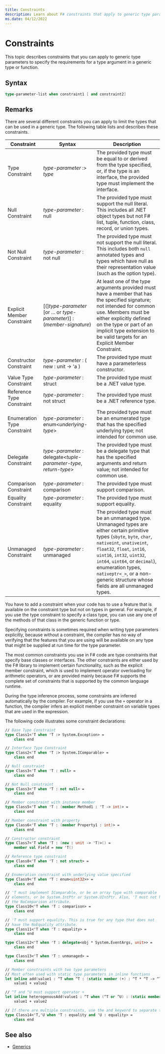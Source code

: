 ```yaml
---
title: Constraints
description: Learn about F# constraints that apply to generic type parameters to specify the requirements for a type argument in a generic type or function.
ms.date: 04/12/2022
---
```

# Constraints

This topic describes constraints that you can apply to generic type parameters to specify the requirements for a type argument in a generic type or function.

## Syntax

```fsharp
type-parameter-list when constraint1 [ and constraint2]
```

## Remarks

There are several different constraints you can apply to limit the types that can be used in a generic type. The following table lists and describes these constraints.

|Constraint|Syntax|Description|
|----------|------|-----------|
|Type Constraint|*type-parameter* :&gt; *type*|The provided type must be equal to or derived from the type specified, or, if the type is an interface, the provided type must implement the interface.|
|Null Constraint|*type-parameter* : null|The provided type must support the null literal. This includes all .NET object types but not F# list, tuple, function, class, record, or union types.|
|Not Null Constraint|*type-parameter* : not null|The provided type must not support the null literal. This includes both `null` annotated types and types which have null as their representation value (such as the option type).|
|Explicit Member Constraint|[(]*type-parameter* [or ... or *type-parameter*)] : (*member-signature*)|At least one of the type arguments provided must have a member that has the specified signature; not intended for common use. Members must be either explicitly defined on the type or part of an implicit type extension to be valid targets for an Explicit Member Constraint.|
|Constructor Constraint|*type-parameter* : ( new : unit -&gt; 'a )|The provided type must have a parameterless constructor.|
|Value Type Constraint|*type-parameter* : struct|The provided type must be a .NET value type.|
|Reference Type Constraint|*type-parameter* : not struct|The provided type must be a .NET reference type.|
|Enumeration Type Constraint|*type-parameter* : enum&lt;*underlying-type*&gt;|The provided type must be an enumerated type that has the specified underlying type; not intended for common use.|
|Delegate Constraint|*type-parameter* : delegate&lt;*tuple-parameter-type*, *return-type*&gt;|The provided type must be a delegate type that has the specified arguments and return value; not intended for common use.|
|Comparison Constraint|*type-parameter* : comparison|The provided type must support comparison.|
|Equality Constraint|*type-parameter* : equality|The provided type must support equality.|
|Unmanaged Constraint|*type-parameter* : unmanaged|The provided type must be an unmanaged type. Unmanaged types are either certain primitive types (`sbyte`, `byte`, `char`, `nativeint`, `unativeint`, `float32`, `float`, `int16`, `uint16`, `int32`, `uint32`, `int64`, `uint64`, or `decimal`), enumeration types, `nativeptr<_>`, or a non-generic structure whose fields are all unmanaged types.|

You have to add a constraint when your code has to use a feature that is available on the constraint type but not on types in general. For example, if you use the type constraint to specify a class type, you can use any one of the methods of that class in the generic function or type.

Specifying constraints is sometimes required when writing type parameters explicitly, because without a constraint, the compiler has no way of verifying that the features that you are using will be available on any type that might be supplied at run time for the type parameter.

The most common constraints you use in F# code are type constraints that specify base classes or interfaces. The other constraints are either used by the F# library to implement certain functionality, such as the explicit member constraint, which is used to implement operator overloading for arithmetic operators, or are provided mainly because F# supports the complete set of constraints that is supported by the common language runtime.

During the type inference process, some constraints are inferred automatically by the compiler. For example, if you use the `+` operator in a function, the compiler infers an explicit member constraint on variable types that are used in the expression.

The following code illustrates some constraint declarations:

```fsharp
// Base Type Constraint
type Class1<'T when 'T :> System.Exception> =
    class end

// Interface Type Constraint
type Class2<'T when 'T :> System.IComparable> =
    class end

// Null constraint
type Class3<'T when 'T : null> =
    class end

// Not Null constraint
type Class3<'T when 'T : not null> =
    class end

// Member constraint with instance member
type Class5<'T when 'T : (member Method1 : 'T -> int)> =
    class end

// Member constraint with property
type Class6<'T when 'T : (member Property1 : int)> =
    class end

// Constructor constraint
type Class7<'T when 'T : (new : unit -> 'T)>() =
    member val Field = new 'T()

// Reference type constraint
type Class8<'T when 'T : not struct> =
    class end

// Enumeration constraint with underlying value specified
type Class9<'T when 'T : enum<uint32>> =
    class end

// 'T must implement IComparable, or be an array type with comparable
// elements, or be System.IntPtr or System.UIntPtr. Also, 'T must not have
// the NoComparison attribute.
type Class10<'T when 'T : comparison> =
    class end

// 'T must support equality. This is true for any type that does not
// have the NoEquality attribute.
type Class11<'T when 'T : equality> =
    class end

type Class12<'T when 'T : delegate<obj * System.EventArgs, unit>> =
    class end

type Class13<'T when 'T : unmanaged> =
    class end

// Member constraints with two type parameters
// Most often used with static type parameters in inline functions
let inline add(value1 : ^T when ^T : (static member (+) : ^T * ^T -> ^T), value2: ^T) =
    value1 + value2

// ^T and ^U must support operator +
let inline heterogenousAdd(value1 : ^T when (^T or ^U) : (static member (+) : ^T * ^U -> ^T), value2 : ^U) =
    value1 + value2

// If there are multiple constraints, use the and keyword to separate them.
type Class14<'T,'U when 'T : equality and 'U : equality> =
    class end
```

## See also

- [Generics](index.md)
